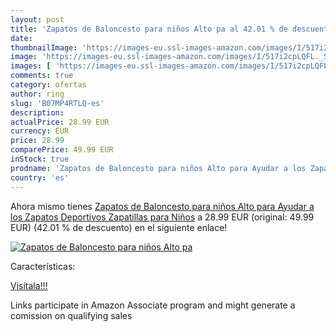 ```yaml
---
layout: post
title: 'Zapatos de Baloncesto para niños Alto pa al 42.01 % de descuento'
date: 
thumbnailImage: 'https://images-eu.ssl-images-amazon.com/images/I/517i2cpLQFL._SL200_.jpg'
image: 'https://images-eu.ssl-images-amazon.com/images/I/517i2cpLQFL._SL200_.jpg'
images: [ 'https://images-eu.ssl-images-amazon.com/images/I/517i2cpLQFL._SL200_.jpg' ]
comments: true
category: ofertas
author: ring
slug: 'B07MP4RTLQ-es'
description:
actualPrice: 28.99 EUR
currency: EUR
price: 28.99
comparePrice: 49.99 EUR
inStock: true
prodname: 'Zapatos de Baloncesto para niños Alto para Ayudar a los Zapatos Deportivos Zapatillas para Niños'
country: 'es'
---
```


Ahora mismo tienes [Zapatos de Baloncesto para niños Alto para Ayudar a los Zapatos Deportivos Zapatillas para Niños](https://www.amazon.es/dp/B07MP4RTLQ/?tag=tolees-21) a 28.99 EUR (original: 49.99 EUR) (42.01 %  de descuento) en el siguiente enlace!

[![Zapatos de Baloncesto para niños Alto pa](https://images-eu.ssl-images-amazon.com/images/I/517i2cpLQFL._SL200_.jpg)](https://www.amazon.es/dp/B07MP4RTLQ/?tag=tolees-21)

Características:


[Visítala!!!](https://www.amazon.es/dp/B07MP4RTLQ/?tag=tolees-21)

Links participate in Amazon Associate program and might generate a comission on qualifying sales
